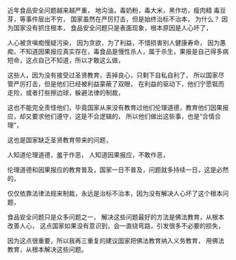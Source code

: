 近年食品安全问题越来越严重，
地沟油，毒奶粉，毒大米，黑作坊，瘦肉精 毒豆芽，等事件层出不穷，
国家虽然在严厉打击，但是始终治标不治本，
为什么？
因为国家没有抓住根本，
食品安全问题只是表面现象，根本原因是人心坏了，

人心被贪嗔痴慢疑污染，
因为贪欲，为了利益，不惜损害别人健康寿命，
因为愚痴，不知道因果报应真实存在，毒食品是慢性杀人，属于杀生，果报是自己得多病短命，这点自己不知道，所以才敢这么做，

这些人，因为没有接受过圣贤教育，丢掉良心，只剩下自私自利了，
所以国家尽管严厉打击，但是他们已经被利益蒙蔽了双眼，
在利益的驱动下，他们宁愿铤而走险，或者打些擦边球，躲避法律的制裁，

这也不能完全责怪他们，毕竟国家从来没有教育过他们伦理道德，教育他们因果报应，却又要求他们遵守，这是不合逻辑的，
所以他们做出这些事，也是“合情合理”，

这也是国家缺乏圣贤教育带来的问题，

人知道伦理道德，羞于作恶，
人知道因果报应，不敢作恶，

伦理道德和因果报应的教育普及，国家一日不普及，问题就多持续一日，这是必然的，

仅仅依靠法律法规来制裁，永远是治标不治本，因为没有解决人心坏了这个根本问题，

食品安全问题只是众多问题之一，
解决这些问题最好的方法是佛法教育，从根本改善人心，
这点国家如果没有意识到，会一直绕弯路，引发很多不必要的损失，

因为这点很重要，所以我再三重复的建议国家把佛法教育纳入义务教育，
用佛法教育，从根本解决这些问题。